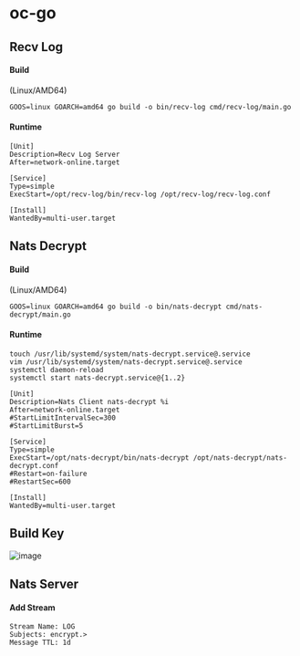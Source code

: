 # oc-go

## Recv Log

#### Build

(Linux/AMD64)
```
GOOS=linux GOARCH=amd64 go build -o bin/recv-log cmd/recv-log/main.go
```

#### Runtime

```
[Unit]
Description=Recv Log Server
After=network-online.target

[Service]
Type=simple
ExecStart=/opt/recv-log/bin/recv-log /opt/recv-log/recv-log.conf

[Install]
WantedBy=multi-user.target
```

## Nats Decrypt

#### Build

(Linux/AMD64)
```
GOOS=linux GOARCH=amd64 go build -o bin/nats-decrypt cmd/nats-decrypt/main.go
```

#### Runtime

```
touch /usr/lib/systemd/system/nats-decrypt.service@.service
vim /usr/lib/systemd/system/nats-decrypt.service@.service
systemctl daemon-reload
systemctl start nats-decrypt.service@{1..2}
```

```
[Unit]
Description=Nats Client nats-decrypt %i
After=network-online.target
#StartLimitIntervalSec=300
#StartLimitBurst=5

[Service]
Type=simple
ExecStart=/opt/nats-decrypt/bin/nats-decrypt /opt/nats-decrypt/nats-decrypt.conf
#Restart=on-failure
#RestartSec=600

[Install]
WantedBy=multi-user.target
```

## Build Key

![image](https://i.imgur.com/xRlGf0p.jpg)

## Nats Server

#### Add Stream
```
Stream Name: LOG
Subjects: encrypt.>
Message TTL: 1d
```